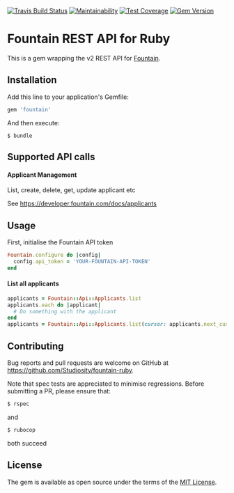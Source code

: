 [![Travis Build Status](https://travis-ci.org/Studiosity/fountain-ruby.svg?branch=master)](https://travis-ci.org/Studiosity/fountain-ruby)
[![Maintainability](https://api.codeclimate.com/v1/badges/0820e34b69a0dc3a7e8b/maintainability)](https://codeclimate.com/github/Studiosity/fountain-ruby/maintainability)
[![Test Coverage](https://api.codeclimate.com/v1/badges/0820e34b69a0dc3a7e8b/test_coverage)](https://codeclimate.com/github/Studiosity/fountain-ruby/test_coverage)
[![Gem Version](https://badge.fury.io/rb/fountain.svg)](https://badge.fury.io/rb/fountain)

# Fountain REST API for Ruby

This is a gem wrapping the v2 REST API for [Fountain](https://fountain.com/).

## Installation

Add this line to your application's Gemfile:

```ruby
gem 'fountain'
```

And then execute:

    $ bundle

## Supported API calls

#### Applicant Management
List, create, delete, get, update applicant etc

See https://developer.fountain.com/docs/applicants

## Usage

First, initialise the Fountain API token

```ruby
Fountain.configure do |config|
  config.api_token = 'YOUR-FOUNTAIN-API-TOKEN'
end
```

#### List all applicants
```ruby
applicants = Fountain::Api::Applicants.list
applicants.each do |applicant|
  # Do something with the applicant
end
applicants = Fountain::Api::Applicants.list(cursor: applicants.next_cursor)
```

## Contributing

Bug reports and pull requests are welcome on GitHub at https://github.com/Studiosity/fountain-ruby.

Note that spec tests are appreciated to minimise regressions. Before submitting a PR, please ensure that:
 
```bash
$ rspec
```

and

```bash
$ rubocop
```

both succeed 

## License

The gem is available as open source under the terms of the [MIT License](http://opensource.org/licenses/MIT).
